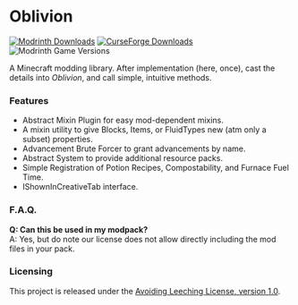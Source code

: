 # Oblivion
[![Modrinth Downloads](https://img.shields.io/modrinth/dt/{template-mod-slug}?style=flat&logo=modrinth&label=Modrinth)](https://modrinth.com/mod/{template-mod-slug})
[![CurseForge Downloads](https://img.shields.io/curseforge/dt/{project-id}?style=flat&logo=curseforge&label=Curseforge)](https://www.curseforge.com/minecraft/mc-mods/{template-mod-slug})
![Modrinth Game Versions](https://cf.way2muchnoise.eu/versions/{project-id}.svg)

A Minecraft modding library. After implementation (here, once), cast the details into *Oblivion*, and call simple, intuitive methods.

### Features
- Abstract Mixin Plugin for easy mod-dependent mixins.
- A mixin utility to give Blocks, Items, or FluidTypes new (atm only a subset) properties.
- Advancement Brute Forcer to grant advancements by name.
- Abstract System to provide additional resource packs.
- Simple Registration of Potion Recipes, Compostability, and Furnace Fuel Time.
- IShownInCreativeTab interface.

### F.A.Q.
**Q: Can this be used in my modpack?**  
A: Yes, but do note our license does not allow directly including the mod files in your pack.

### Licensing
This project is released under the [Avoiding Leeching License, version 1.0](LICENSE).
